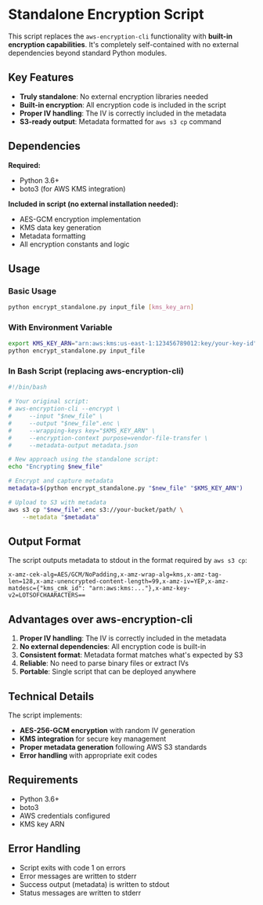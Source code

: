 # Standalone Encryption Script

This script replaces the `aws-encryption-cli` functionality with **built-in encryption capabilities**. It's completely self-contained with no external dependencies beyond standard Python modules.

## Key Features

- **Truly standalone**: No external encryption libraries needed
- **Built-in encryption**: All encryption code is included in the script
- **Proper IV handling**: The IV is correctly included in the metadata
- **S3-ready output**: Metadata formatted for `aws s3 cp` command

## Dependencies

**Required:**
- Python 3.6+
- boto3 (for AWS KMS integration)

**Included in script (no external installation needed):**
- AES-GCM encryption implementation
- KMS data key generation
- Metadata formatting
- All encryption constants and logic

## Usage

### Basic Usage
```bash
python encrypt_standalone.py input_file [kms_key_arn]
```

### With Environment Variable
```bash
export KMS_KEY_ARN="arn:aws:kms:us-east-1:123456789012:key/your-key-id"
python encrypt_standalone.py input_file
```

### In Bash Script (replacing aws-encryption-cli)
```bash
#!/bin/bash

# Your original script:
# aws-encryption-cli --encrypt \
#     --input "$new_file" \
#     --output "$new_file".enc \
#     --wrapping-keys key="$KMS_KEY_ARN" \
#     --encryption-context purpose=vendor-file-transfer \
#     --metadata-output metadata.json

# New approach using the standalone script:
echo "Encrypting $new_file"

# Encrypt and capture metadata
metadata=$(python encrypt_standalone.py "$new_file" "$KMS_KEY_ARN")

# Upload to S3 with metadata
aws s3 cp "$new_file".enc s3://your-bucket/path/ \
    --metadata "$metadata"
```

## Output Format

The script outputs metadata to stdout in the format required by `aws s3 cp`:

```
x-amz-cek-alg=AES/GCM/NoPadding,x-amz-wrap-alg=kms,x-amz-tag-len=128,x-amz-unencrypted-content-length=99,x-amz-iv=YEP,x-amz-matdesc={"kms_cmk_id": "arn:aws:kms:..."},x-amz-key-v2=LOTSOFCHAARACTERS==
```

## Advantages over aws-encryption-cli

1. **Proper IV handling**: The IV is correctly included in the metadata
2. **No external dependencies**: All encryption code is built-in
3. **Consistent format**: Metadata format matches what's expected by S3
4. **Reliable**: No need to parse binary files or extract IVs
5. **Portable**: Single script that can be deployed anywhere

## Technical Details

The script implements:
- **AES-256-GCM encryption** with random IV generation
- **KMS integration** for secure key management
- **Proper metadata generation** following AWS S3 standards
- **Error handling** with appropriate exit codes

## Requirements

- Python 3.6+
- boto3
- AWS credentials configured
- KMS key ARN

## Error Handling

- Script exits with code 1 on errors
- Error messages are written to stderr
- Success output (metadata) is written to stdout
- Status messages are written to stderr
